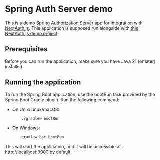 # Spring Auth Server demo

This is a demo [Spring Authorization Server](https://docs.spring.io/spring-authorization-server/reference/overview.html)
app for integration with [NextAuth.js](https://next-auth.js.org/). This
application is supposed run alongside 
with 
[this NextAuth.js demo project](https://github.com/johnnysn/next-auth-demo).

## Prerequisites

Before you can run the application, 
make sure you have Java 21 (or later) installed.

## Running the application

To run the Spring Boot application, 
use the bootRun task provided by the Spring Boot Gradle plugin. 
Run the following command:

- On Unix/Linux/macOS:
    ```bash
        ./gradlew bootRun
    ```

- On Windows:
    ```bash
        gradlew.bat bootRun
    ```

This will start the application, 
and it will be accessible at http://localhost:9000 by default.